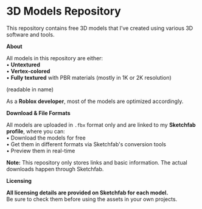 # 3D Models Repository

This repository contains free 3D models that I’ve created using various 3D software and tools.

**About**

All models in this repository are either:  
• **Untextured**  
• **Vertex-colored**  
• **Fully textured** with PBR materials (mostly in 1K or 2K resolution)  

(readable in name)

As a **Roblox developer**, most of the models are optimized accordingly.

**Download & File Formats**

All models are uploaded in `.fbx` format only and are linked to my **Sketchfab profile**, where you can:  
• Download the models for free  
• Get them in different formats via Sketchfab's conversion tools  
• Preview them in real-time  

**Note:** This repository only stores links and basic information. The actual downloads happen through Sketchfab.

**Licensing**

**All licensing details are provided on Sketchfab for each model.**  
Be sure to check them before using the assets in your own projects.

